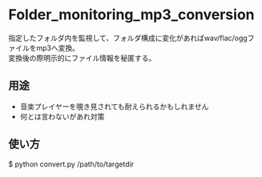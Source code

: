 # Folder_monitoring_mp3_conversion
指定したフォルダ内を監視して、フォルダ構成に変化があればwav/flac/oggファイルをmp3へ変換。    
変換後の際明示的にファイル情報を秘匿する。

## 用途  
- 音楽プレイヤーを覗き見されても耐えられるかもしれません  
- 何とは言わないがあれ対策

## 使い方
$ python convert.py /path/to/targetdir
